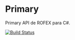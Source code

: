 # Primary
Primary API de ROFEX para C#.

[![Build Status](https://travis-ci.com/naicigam/Primary.svg?branch=master)](https://travis-ci.com/naicigam/Primary)
